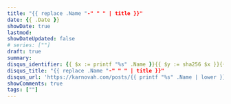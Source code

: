 ```yaml
---
title: "{{ replace .Name "-" " " | title }}"
date: {{ .Date }}
showDate: true
lastmod:
showDateUpdated: false
# series: [""]
draft: true
summary:
disqus_identifier: {{ $x := printf "%s" .Name }}{{ $y := sha256 $x }}{{ crypto.FNV32a $y }}
disqus_title: "{{ replace .Name "-" " " | title }}"
disqus_url: 'https://karnovah.com/posts/{{ printf "%s" .Name | lower }}'
showComments: true
tags: [""] 
---
```


